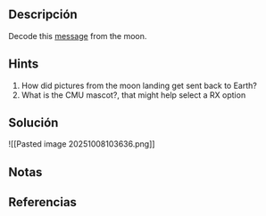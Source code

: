 ## Descripción 
Decode this [message](https://jupiter.challenges.picoctf.org/static/d6fcea5e3c6433680ea4f914e24fab61/message.wav) from the moon.
## Hints
1. How did pictures from the moon landing get sent back to Earth?
2. What is the CMU mascot?, that might help select a RX option
## Solución
![[Pasted image 20251008103636.png]]
## Notas

## Referencias
